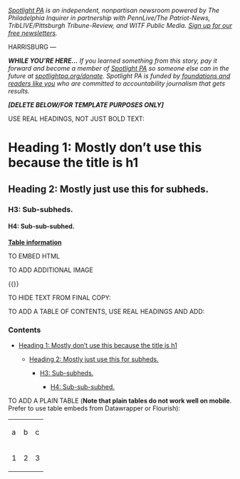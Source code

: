 <a href="https://www.spotlightpa.org/"><em>Spotlight PA</em></a><em> is an independent, nonpartisan newsroom powered by The Philadelphia Inquirer in partnership with PennLive/The Patriot-News, TribLIVE/Pittsburgh Tribune-Review, and WITF Public Media. </em><a href="https://www.spotlightpa.org/newsletters"><em>Sign up for our free newsletters</em></a><em>.</em>

HARRISBURG —

<strong><em>WHILE YOU’RE HERE…</em></strong><em> If you learned something from this story, pay it forward and become a member of </em><a href="https://www.spotlightpa.org/"><em>Spotlight PA</em></a><em> so someone else can in the future at </em><a href="https://www.spotlightpa.org/donate/"><em>spotlightpa.org/donate</em></a><em>. Spotlight PA is funded by</em><a href="https://www.spotlightpa.org/support"><em> foundations and readers like you</em></a><em> who are committed to accountability journalism that gets results.</em>

<strong><em>\[DELETE BELOW/FOR TEMPLATE PURPOSES ONLY\]</em></strong>

USE REAL HEADINGS, NOT JUST BOLD TEXT:

<h1 id="spl-heading-1">Heading 1: Mostly don’t use this because the title is h1</h1>

<h2 id="spl-heading-2">Heading 2: Mostly just use this for subheds.</h2>

<h3 id="spl-heading-3">H3: Sub-subheds.</h3>

<h4 id="spl-heading-4">H4: Sub-sub-subhed.</h4>

<a href="https://docs.google.com/document/d/1k_niA0gCs95jQBer_99b8UvAsXIoANHE9hN3pvgtxVU/edit"><strong>Table information</strong></a><strong></strong>

TO EMBED HTML

<script src="https://www.spotlightpa.org/embed.js" async></script><div data-spl-embed-version="1" data-spl-src="https://www.spotlightpa.org/embeds/newsletter/"></div>

TO ADD ADDITIONAL IMAGE

{{<picture src="external/08v6tmkadg07fyknwy3pb8sm3m.jpeg" description="The House floor in the Pa. Capitol." caption="The House floor in the Pa. Capitol. The chamber is controlled by Democrats for the first session in more than a decade." credit="Amanda Berg / For Spotlight PA">}}

TO HIDE TEXT FROM FINAL COPY:

TO ADD A TABLE OF CONTENTS, USE REAL HEADINGS AND ADD:

### Contents

- <a href="#spl-heading-1">Heading 1: Mostly don’t use this because the title is h1</a>

  - <a href="#spl-heading-2">Heading 2: Mostly just use this for subheds.</a>

    - <a href="#spl-heading-3">H3: Sub-subheds.</a>

      - <a href="#spl-heading-4">H4: Sub-sub-subhed.</a>

TO ADD A PLAIN TABLE (<strong>Note that plain tables do not work well on mobile</strong>. Prefer to use table embeds from Datawrapper or Flourish):

<table><tbody><tr><td><p>a</p></td><td><p>b</p></td><td><p>c</p></td></tr><tr><td><p>1</p></td><td><p>2</p></td><td><p>3</p></td></tr></tbody></table>
